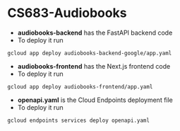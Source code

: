 # CS683-Audiobooks
* **audiobooks-backend** has the FastAPI backend code
* To deploy it run
```
gcloud app deploy audiobooks-backend-google/app.yaml
```

* **audiobooks-frontend** has the Next.js frontend code
* To deploy it run
```
gcloud app deploy audiobooks-frontend/app.yaml
```

* **openapi.yaml** is the Cloud Endpoints deployment file
* To deploy it run
```
gcloud endpoints services deploy openapi.yaml
```